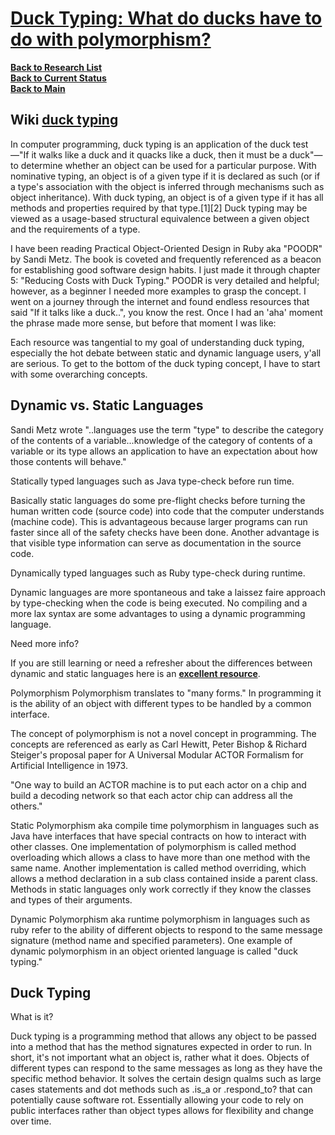# **[Duck Typing: What do ducks have to do with polymorphism?](https://dev.to/middlebrooks314/duck-typing-1gnn)**

**[Back to Research List](../../../research/research_list.md)**\
**[Back to Current Status](../../../development/status/weekly/current_status.md)**\
**[Back to Main](../../../README.md)**

## Wiki **[duck typing](https://en.wikipedia.org/wiki/Duck_typing)**

In computer programming, duck typing is an application of the duck test—"If it walks like a duck and it quacks like a duck, then it must be a duck"—to determine whether an object can be used for a particular purpose. With nominative typing, an object is of a given type if it is declared as such (or if a type's association with the object is inferred through mechanisms such as object inheritance). With duck typing, an object is of a given type if it has all methods and properties required by that type.[1][2] Duck typing may be viewed as a usage-based structural equivalence between a given object and the requirements of a type.

I have been reading Practical Object-Oriented Design in Ruby aka "POODR" by Sandi Metz. The book is coveted and frequently referenced as a beacon for establishing good software design habits. I just made it through chapter 5: "Reducing Costs with Duck Typing." POODR is very detailed and helpful; however, as a beginner I needed more examples to grasp the concept. I went on a journey through the internet and found endless resources that said "If it talks like a duck..", you know the rest. Once I had an 'aha' moment the phrase made more sense, but before that moment I was like:

Each resource was tangential to my goal of understanding duck typing, especially the hot debate between static and dynamic language users, y'all are serious. To get to the bottom of the duck typing concept, I have to start with some overarching concepts.

## Dynamic vs. Static Languages

Sandi Metz wrote "..languages use the term "type" to describe the category of the contents of a variable...knowledge of the category of contents of a variable or its type allows an application to have an expectation about how those contents will behave."

Statically typed languages such as Java type-check before run time.

Basically static languages do some pre-flight checks before turning the human written code (source code) into code that the computer understands (machine code). This is advantageous because larger programs can run faster since all of the safety checks have been done. Another advantage is that visible type information can serve as documentation in the source code.

Dynamically typed languages such as Ruby type-check during runtime.

Dynamic languages are more spontaneous and take a laissez faire approach by type-checking when the code is being executed. No compiling and a more lax syntax are some advantages to using a dynamic programming language.

Need more info?

If you are still learning or need a refresher about the differences between dynamic and static languages here is an **[excellent resource](https://hackernoon.com/i-finally-understand-static-vs-dynamic-typing-and-you-will-too-ad0c2bd0acc7)**.

Polymorphism
Polymorphism translates to "many forms." In programming it is the ability of an object with different types to be handled by a common interface.

The concept of polymorphism is not a novel concept in programming. The concepts are referenced as early as
Carl Hewitt, Peter Bishop & Richard Steiger's proposal paper for A Universal Modular ACTOR Formalism for Artificial Intelligence in 1973.

"One way to build an ACTOR machine is to put each actor on a chip and build a decoding network so that each actor chip can address all the others."

Static Polymorphism aka compile time polymorphism in languages such as Java have interfaces that have special contracts on how to interact with other classes. One implementation of polymorphism is called method overloading which allows a class to have more than one method with the same name. Another implementation is called method overriding, which allows a method declaration in a sub class contained inside a parent class. Methods in static languages only work correctly if they know the classes and types of their arguments.

Dynamic Polymorphism aka runtime polymorphism in languages such as ruby refer to the ability of different objects to respond to the same message signature (method name and specified parameters). One example of dynamic polymorphism in an object oriented language is called "duck typing."

## Duck Typing

What is it?

Duck typing is a programming method that allows any object to be passed into a method that has the method signatures expected in order to run. In short, it's not important what an object is, rather what it does. Objects of different types can respond to the same messages as long as they have the specific method behavior. It solves the certain design qualms such as large cases statements and dot methods such as .is_a or .respond_to? that can potentially cause software rot. Essentially allowing your code to rely on public interfaces rather than object types allows for flexibility and change over time.
